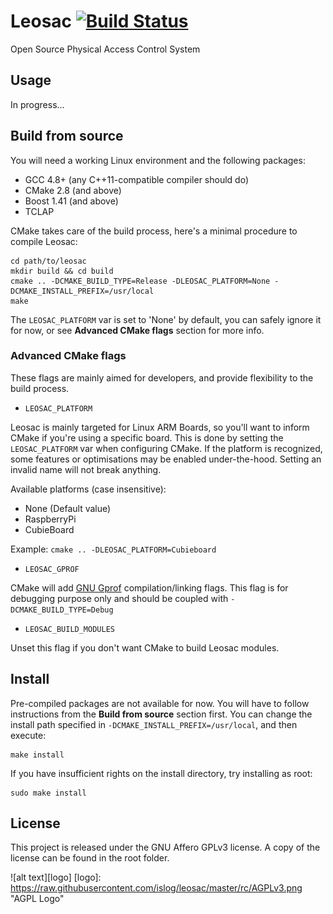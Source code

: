 # Leosac [![Build Status](https://travis-ci.org/islog/leosac.png?branch=develop)](https://travis-ci.org/islog/leosac)

Open Source Physical Access Control System

## Usage

In progress...

## Build from source

You will need a working Linux environment and the following packages:
* GCC 4.8+ (any C++11-compatible compiler should do)
* CMake 2.8 (and above)
* Boost 1.41 (and above)
* TCLAP

CMake takes care of the build process, here's a minimal procedure to compile Leosac:
```shell
cd path/to/leosac
mkdir build && cd build
cmake .. -DCMAKE_BUILD_TYPE=Release -DLEOSAC_PLATFORM=None -DCMAKE_INSTALL_PREFIX=/usr/local
make
```
The `LEOSAC_PLATFORM` var is set to 'None' by default, you can safely ignore it for now, or see **Advanced CMake flags** section for more info.

### Advanced CMake flags

These flags are mainly aimed for developers, and provide flexibility to the build process.

* `LEOSAC_PLATFORM`

Leosac is mainly targeted for Linux ARM Boards, so you'll want to inform CMake if you're using a specific board. This is done by setting the `LEOSAC_PLATFORM` var when configuring CMake. If the platform is recognized, some features or optimisations may be enabled under-the-hood. Setting an invalid name will not break anything.

Available platforms (case insensitive):
* None (Default value)
* RaspberryPi
* CubieBoard

Example:  `cmake .. -DLEOSAC_PLATFORM=Cubieboard`

* `LEOSAC_GPROF`

CMake will add [GNU Gprof](http://en.wikipedia.org/wiki/Gprof) compilation/linking flags. This flag is for debugging purpose only and should be coupled with `-DCMAKE_BUILD_TYPE=Debug`

* `LEOSAC_BUILD_MODULES`

Unset this flag if you don't want CMake to build Leosac modules.

## Install

Pre-compiled packages are not available for now. You will have to follow instructions from the **Build from source** section first.
You can change the install path specified in `-DCMAKE_INSTALL_PREFIX=/usr/local`, and then execute:
```shell
make install
```
If you have insufficient rights on the install directory, try installing as root:
```shell
sudo make install
```

## License

This project is released under the GNU Affero GPLv3 license.
A copy of the license can be found in the root folder.

![alt text][logo]
[logo]: https://raw.githubusercontent.com/islog/leosac/master/rc/AGPLv3.png  "AGPL Logo"
